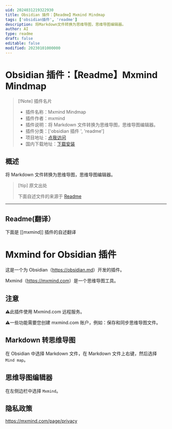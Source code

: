 ```yaml
---
uid: 2024031219322930
title: Obsidian 插件：【Readme】Mxmind Mindmap
tags: ['obsidian插件', 'readme']
description: 将Markdown文件转换为思维导图，思维导图编辑器。
author: AI
type: readme
draft: false
editable: false
modified: 20230101000000
---
```


# Obsidian 插件：【Readme】Mxmind Mindmap

> [!Note] 插件名片
> - 插件名称：Mxmind Mindmap
> - 插件作者：mxmind
> - 插件说明：将 Markdown 文件转换为思维导图，思维导图编辑器。
> - 插件分类：['obsidian 插件 ', 'readme']
> - 项目地址：[点我访问](https://github.com/webceoboy/mxmind-obsidian)
> - 国内下载地址：[下载安装](https://pkmer.cn/products/plugin/pluginMarket/?mxmind)

## 概述

将 Markdown 文件转换为思维导图，思维导图编辑器。

> [!tip] 原文出处
>
>下面自述文件的来源于 [Readme](https://ghproxy.net/https://raw.githubusercontent.com/webceoboy/mxmind-obsidian/main/README.md)

---

## Readme(翻译）

下面是 [[mxmind]] 插件的自述翻译

# Mxmind for Obsidian 插件

这是一个为 Obsidian（<https://obsidian.md>）开发的插件。

Mxmind（<https://mxmind.com>）是一个思维导图工具。

## 注意

⚠️此插件使用 Mxmind.com 远程服务。

⚠️一些功能需要您创建 mxmind.com 账户，例如：保存和同步思维导图文件。

## Markdown 转思维导图

在 Obsidian 中选择 Markdown 文件，在 Markdown 文件上右键，然后选择 `Mind map`。

## 思维导图编辑器

在左侧边栏中选择 `Mxmind`。

## 隐私政策

<https://mxmind.com/page/privacy>
